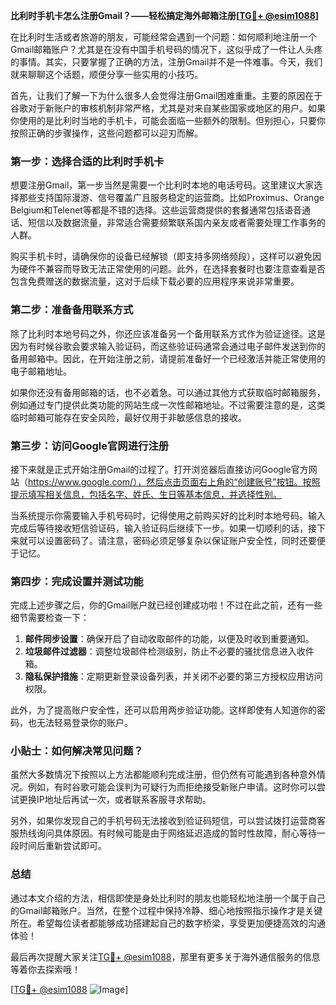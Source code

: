 **比利时手机卡怎么注册Gmail？——轻松搞定海外邮箱注册[[TG💪+ @esim1088](https://t.me/s/esim1088)]**

在比利时生活或者旅游的朋友，可能经常会遇到一个问题：如何顺利地注册一个Gmail邮箱账户？尤其是在没有中国手机号码的情况下，这似乎成了一件让人头疼的事情。其实，只要掌握了正确的方法，注册Gmail并不是一件难事。今天，我们就来聊聊这个话题，顺便分享一些实用的小技巧。

首先，让我们了解一下为什么很多人会觉得注册Gmail困难重重。主要的原因在于谷歌对于新账户的审核机制非常严格，尤其是对来自某些国家或地区的用户。如果你使用的是比利时当地的手机卡，可能会面临一些额外的限制。但别担心，只要你按照正确的步骤操作，这些问题都可以迎刃而解。

### 第一步：选择合适的比利时手机卡

想要注册Gmail，第一步当然是需要一个比利时本地的电话号码。这里建议大家选择那些支持国际漫游、信号覆盖广且服务稳定的运营商。比如Proximus、Orange Belgium和Telenet等都是不错的选择。这些运营商提供的套餐通常包括语音通话、短信以及数据流量，非常适合需要频繁联系国内亲友或者需要处理工作事务的人群。

购买手机卡时，请确保你的设备已经解锁（即支持多网络频段），这样可以避免因为硬件不兼容而导致无法正常使用的问题。此外，在选择套餐时也要注意查看是否包含免费赠送的数据流量，这对于后续下载必要的应用程序来说非常重要。

### 第二步：准备备用联系方式

除了比利时本地号码之外，你还应该准备另一个备用联系方式作为验证途径。这是因为有时候谷歌会要求输入验证码，而这些验证码通常会通过电子邮件发送到你的备用邮箱中。因此，在开始注册之前，请提前准备好一个已经激活并能正常使用的电子邮箱地址。

如果你还没有备用邮箱的话，也不必着急。可以通过其他方式获取临时邮箱服务，例如通过专门提供此类功能的网站生成一次性邮箱地址。不过需要注意的是，这类临时邮箱可能存在安全风险，最好仅用于非敏感信息的接收。

### 第三步：访问Google官网进行注册

接下来就是正式开始注册Gmail的过程了。打开浏览器后直接访问Google官方网站（https://www.google.com/），然后点击页面右上角的“创建账号”按钮。按照提示填写相关信息，包括名字、姓氏、生日等基本信息，并选择性别。

当系统提示你需要输入手机号码时，记得使用之前购买好的比利时本地号码。输入完成后等待接收短信验证码，输入验证码后继续下一步。如果一切顺利的话，接下来就可以设置密码了。请注意，密码必须足够复杂以保证账户安全性，同时还要便于记忆。

### 第四步：完成设置并测试功能

完成上述步骤之后，你的Gmail账户就已经创建成功啦！不过在此之前，还有一些细节需要检查一下：

1. **邮件同步设置**：确保开启了自动收取邮件的功能，以便及时收到重要通知。
2. **垃圾邮件过滤器**：调整垃圾邮件检测级别，防止不必要的骚扰信息进入收件箱。
3. **隐私保护措施**：定期更新登录设备列表，并关闭不必要的第三方授权应用访问权限。

此外，为了提高账户安全性，还可以启用两步验证功能。这样即使有人知道你的密码，也无法轻易登录你的账户。

### 小贴士：如何解决常见问题？

虽然大多数情况下按照以上方法都能顺利完成注册，但仍然有可能遇到各种意外情况。例如，有时谷歌可能会误判为可疑行为而拒绝接受新账户申请。这时你可以尝试更换IP地址后再试一次，或者联系客服寻求帮助。

另外，如果你发现自己的手机号码无法接收到验证码短信，可以尝试拨打运营商客服热线询问具体原因。有时候可能是由于网络延迟造成的暂时性故障，耐心等待一段时间后重新尝试即可。

### 总结

通过本文介绍的方法，相信即使是身处比利时的朋友也能轻松地注册一个属于自己的Gmail邮箱账户。当然，在整个过程中保持冷静、细心地按照指示操作才是关键所在。希望每位读者都能够成功搭建起自己的数字桥梁，享受更加便捷高效的沟通体验！

最后再次提醒大家关注[TG💪+ @esim1088](https://t.me/s/esim1088)，那里有更多关于海外通信服务的信息等着你去探索哦！

[[TG💪+ @esim1088](https://t.me/s/esim1088) ![Image](https://i.postimg.cc/4NQfJmqS/Snipaste-2025-05-13-00-14-12.png)]